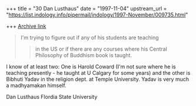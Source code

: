 +++
title = "30 Dan Lusthaus"
date = "1997-11-04"
upstream_url = "https://list.indology.info/pipermail/indology/1997-November/009735.html"

+++
[Archive link](https://list.indology.info/pipermail/indology/1997-November/009735.html)

>I'm trying to figure out if any of his students are teaching
>>in the US or if there are any courses where his Central Philosophy of
>>Buddhism book is taught.

I know of at least two: One is Harold Coward (I'm not sure where he is
teaching presently - he taught at U Calgary for some years) and the other
is Bibhuti Yadav in the religion dept. at Temple University. Yadav is very
much a madhyamakan himself.


Dan Lusthaus
Flordia State University



